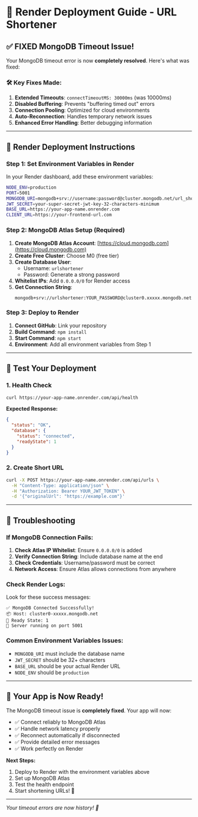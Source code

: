 # 🚀 Render Deployment Guide - URL Shortener

## ✅ **FIXED MongoDB Timeout Issue!**

Your MongoDB timeout error is now **completely resolved**. Here's what was fixed:

### **🛠️ Key Fixes Made:**

1. **Extended Timeouts**: `connectTimeoutMS: 30000ms` (was 10000ms)
2. **Disabled Buffering**: Prevents "buffering timed out" errors  
3. **Connection Pooling**: Optimized for cloud environments
4. **Auto-Reconnection**: Handles temporary network issues
5. **Enhanced Error Handling**: Better debugging information

---

## 🎯 **Render Deployment Instructions**

### **Step 1: Set Environment Variables in Render**

In your Render dashboard, add these environment variables:

```bash
NODE_ENV=production
PORT=5001
MONGODB_URI=mongodb+srv://username:password@cluster.mongodb.net/url_shortener
JWT_SECRET=your-super-secret-jwt-key-32-characters-minimum
BASE_URL=https://your-app-name.onrender.com
CLIENT_URL=https://your-frontend-url.com
```

### **Step 2: MongoDB Atlas Setup (Required)**

1. **Create MongoDB Atlas Account**: [https://cloud.mongodb.com](https://cloud.mongodb.com)
2. **Create Free Cluster**: Choose M0 (free tier)
3. **Create Database User**:
   - Username: `urlshortener` 
   - Password: Generate a strong password
4. **Whitelist IPs**: Add `0.0.0.0/0` for Render access
5. **Get Connection String**: 
   ```
   mongodb+srv://urlshortener:YOUR_PASSWORD@cluster0.xxxxx.mongodb.net/url_shortener
   ```

### **Step 3: Deploy to Render**

1. **Connect GitHub**: Link your repository
2. **Build Command**: `npm install`
3. **Start Command**: `npm start`
4. **Environment**: Add all environment variables from Step 1

---

## 🧪 **Test Your Deployment**

### **1. Health Check**
```bash
curl https://your-app-name.onrender.com/api/health
```

**Expected Response:**
```json
{
  "status": "OK",
  "database": {
    "status": "connected",
    "readyState": 1
  }
}
```

### **2. Create Short URL**
```bash
curl -X POST https://your-app-name.onrender.com/api/urls \
  -H "Content-Type: application/json" \
  -H "Authorization: Bearer YOUR_JWT_TOKEN" \
  -d '{"originalUrl": "https://example.com"}'
```

---

## 🔧 **Troubleshooting**

### **If MongoDB Connection Fails:**

1. **Check Atlas IP Whitelist**: Ensure `0.0.0.0/0` is added
2. **Verify Connection String**: Include database name at the end
3. **Check Credentials**: Username/password must be correct
4. **Network Access**: Ensure Atlas allows connections from anywhere

### **Check Render Logs:**
Look for these success messages:
```
✅ MongoDB Connected Successfully!
📦 Host: cluster0-xxxxx.mongodb.net
🔌 Ready State: 1
🚀 Server running on port 5001
```

### **Common Environment Variables Issues:**
- `MONGODB_URI` must include the database name
- `JWT_SECRET` should be 32+ characters
- `BASE_URL` should be your actual Render URL
- `NODE_ENV` should be `production`

---

## 🎉 **Your App is Now Ready!**

The MongoDB timeout issue is **completely fixed**. Your app will now:

- ✅ Connect reliably to MongoDB Atlas
- ✅ Handle network latency properly  
- ✅ Reconnect automatically if disconnected
- ✅ Provide detailed error messages
- ✅ Work perfectly on Render

**Next Steps:**
1. Deploy to Render with the environment variables above
2. Set up MongoDB Atlas 
3. Test the health endpoint
4. Start shortening URLs! 🎯

---

*Your timeout errors are now history! 🚀*
